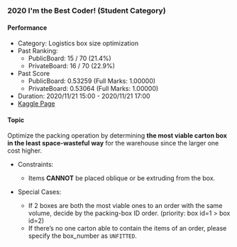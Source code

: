 ### 2020 I'm the Best Coder! (Student Category)

#### Performance

- Category: Logistics box size optimization
- Past Ranking: 
    - PublicBoard: 15 / 70 (21.4%)
    - PrivateBoard: 16 / 70 (22.9%)
- Past Score
    - PublicBoard: 0.53259 (Full Marks: 1.00000)
    - PrivateBoard: 0.53064 (Full Marks: 1.00000)
- Duration: 2020/11/21 15:00 - 2020/11/21 17:00
- [Kaggle Page](https://www.kaggle.com/c/iamthebestcoderstudent2020/leaderboard)

#### Topic

Optimize the packing operation by determining **the most viable carton box in the least space-wasteful way** for the warehouse since the larger one cost higher.

- Constraints:
    - Items **CANNOT** be placed oblique or be extruding from the box.

- Special Cases:
    - If 2 boxes are both the most viable ones to an order with the same volume, decide by the packing-box ID order. (priority: box id=1 > box id=2)
    - If there’s no one carton able to contain the items of an order, please specify the box_number as `UNFITTED`.
